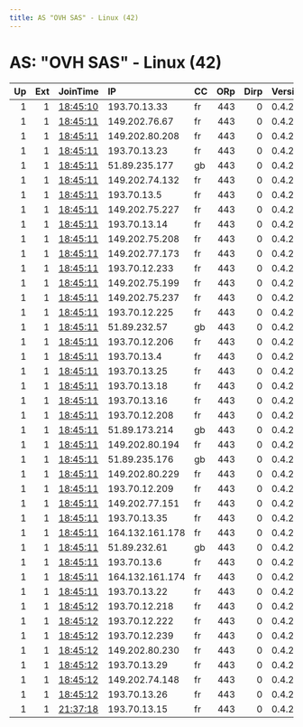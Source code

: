 ```yaml
---
title: AS "OVH SAS" - Linux (42)
---
```


# AS: "OVH SAS" - Linux (42)

|   Up |   Ext | JoinTime                                                                                            | IP              | CC   |   ORp |   Dirp | Version   | Contact                | Nickname   |   eFamMembers |
|-----:|------:|:----------------------------------------------------------------------------------------------------|:----------------|:-----|------:|-------:|:----------|:-----------------------|:-----------|--------------:|
|    1 |     1 | [18:45:10](https://metrics.torproject.org/rs.html#details/F1A36F0DA6DF0C0AB970E43E41D81863476A0D0C) | 193.70.13.33    | fr   |   443 |      0 | 0.4.2.7   | johntor336@hotmail.com | Unnamed    |            90 |
|    1 |     1 | [18:45:11](https://metrics.torproject.org/rs.html#details/1D76A0E5E18EC76040993817E5ECB8780A94D46B) | 149.202.76.67   | fr   |   443 |      0 | 0.4.2.7   | johntor336@hotmail.com | Unnamed    |            90 |
|    1 |     1 | [18:45:11](https://metrics.torproject.org/rs.html#details/2273CFA5B61B77E3B8BE458E4361C73273923D5D) | 149.202.80.208  | fr   |   443 |      0 | 0.4.2.7   | johntor336@hotmail.com | Unnamed    |            90 |
|    1 |     1 | [18:45:11](https://metrics.torproject.org/rs.html#details/2434F7E9DD52E3C834FC498F4C41C02B5A40AB34) | 193.70.13.23    | fr   |   443 |      0 | 0.4.2.7   | johntor336@hotmail.com | Unnamed    |            90 |
|    1 |     1 | [18:45:11](https://metrics.torproject.org/rs.html#details/24E258CC1A7D041B510C84B170333D1CEE82A344) | 51.89.235.177   | gb   |   443 |      0 | 0.4.2.7   | johntor336@hotmail.com | Unnamed    |            90 |
|    1 |     1 | [18:45:11](https://metrics.torproject.org/rs.html#details/295440DE0704410C51785977C7585EFFF37EDFA7) | 149.202.74.132  | fr   |   443 |      0 | 0.4.2.7   | johntor336@hotmail.com | Unnamed    |            90 |
|    1 |     1 | [18:45:11](https://metrics.torproject.org/rs.html#details/3C9FCA3378E35C9685CB4A660742DBB1B62EDB52) | 193.70.13.5     | fr   |   443 |      0 | 0.4.2.7   | johntor336@hotmail.com | Unnamed    |            90 |
|    1 |     1 | [18:45:11](https://metrics.torproject.org/rs.html#details/47633CC541DE1EC8C98940FABEC86798B552AB97) | 149.202.75.227  | fr   |   443 |      0 | 0.4.2.7   | johntor336@hotmail.com | Unnamed    |            90 |
|    1 |     1 | [18:45:11](https://metrics.torproject.org/rs.html#details/4AA73FCD5FCF6C3E238C80A8A3847B4EC57D66F4) | 193.70.13.14    | fr   |   443 |      0 | 0.4.2.7   | johntor336@hotmail.com | Unnamed    |            90 |
|    1 |     1 | [18:45:11](https://metrics.torproject.org/rs.html#details/5249C86D607856A6F2B400F6076B9B27AE045339) | 149.202.75.208  | fr   |   443 |      0 | 0.4.2.7   | johntor336@hotmail.com | Unnamed    |            90 |
|    1 |     1 | [18:45:11](https://metrics.torproject.org/rs.html#details/532FFD2DDC834B05BFED1906BC164C9F2524AF2D) | 149.202.77.173  | fr   |   443 |      0 | 0.4.2.7   | johntor336@hotmail.com | Unnamed    |            90 |
|    1 |     1 | [18:45:11](https://metrics.torproject.org/rs.html#details/537E4F22C4D4D73155A0D910FFF8F29204052BE2) | 193.70.12.233   | fr   |   443 |      0 | 0.4.2.7   | johntor336@hotmail.com | Unnamed    |            90 |
|    1 |     1 | [18:45:11](https://metrics.torproject.org/rs.html#details/55A05E4CF5E856BBAC057D9FC3BF4F91A970AB6B) | 149.202.75.199  | fr   |   443 |      0 | 0.4.2.7   | johntor336@hotmail.com | Unnamed    |            90 |
|    1 |     1 | [18:45:11](https://metrics.torproject.org/rs.html#details/5A44B1003E5F6B93CA54780D68849E994B35BE99) | 149.202.75.237  | fr   |   443 |      0 | 0.4.2.7   | johntor336@hotmail.com | Unnamed    |            90 |
|    1 |     1 | [18:45:11](https://metrics.torproject.org/rs.html#details/76B4119BADDF244A999F4248112BAE195EED156F) | 193.70.12.225   | fr   |   443 |      0 | 0.4.2.7   | johntor336@hotmail.com | Unnamed    |            90 |
|    1 |     1 | [18:45:11](https://metrics.torproject.org/rs.html#details/7A228A02BC78161A2275E46D2EA80A1F833411FA) | 51.89.232.57    | gb   |   443 |      0 | 0.4.2.7   | johntor336@hotmail.com | Unnamed    |            90 |
|    1 |     1 | [18:45:11](https://metrics.torproject.org/rs.html#details/7E0DE94C3C35611B422EB87679F2E3B5BA2D108F) | 193.70.12.206   | fr   |   443 |      0 | 0.4.2.7   | johntor336@hotmail.com | Unnamed    |            90 |
|    1 |     1 | [18:45:11](https://metrics.torproject.org/rs.html#details/843BBAA44BDBBF4871FD1E4830A516120B57A874) | 193.70.13.4     | fr   |   443 |      0 | 0.4.2.7   | johntor336@hotmail.com | Unnamed    |            90 |
|    1 |     1 | [18:45:11](https://metrics.torproject.org/rs.html#details/A1C8BAAF8ACE7A8A9095A27F469E8E4BCECC844C) | 193.70.13.25    | fr   |   443 |      0 | 0.4.2.7   | johntor336@hotmail.com | Unnamed    |            90 |
|    1 |     1 | [18:45:11](https://metrics.torproject.org/rs.html#details/C0912A43F26C1023D5D376FE066CD0537BB339BB) | 193.70.13.18    | fr   |   443 |      0 | 0.4.2.7   | johntor336@hotmail.com | Unnamed    |            90 |
|    1 |     1 | [18:45:11](https://metrics.torproject.org/rs.html#details/C0C08D3080CB666F4AFAB2B25F7237A89FA1F4C8) | 193.70.13.16    | fr   |   443 |      0 | 0.4.2.7   | johntor336@hotmail.com | Unnamed    |            90 |
|    1 |     1 | [18:45:11](https://metrics.torproject.org/rs.html#details/C20F98498952617487534A37A7D42DF7D3B186F1) | 193.70.12.208   | fr   |   443 |      0 | 0.4.2.7   | johntor336@hotmail.com | Unnamed    |            90 |
|    1 |     1 | [18:45:11](https://metrics.torproject.org/rs.html#details/C2A52F3CDB6B45E6798E09B844D2A391C9FE4058) | 51.89.173.214   | gb   |   443 |      0 | 0.4.2.7   | johntor336@hotmail.com | Unnamed    |            90 |
|    1 |     1 | [18:45:11](https://metrics.torproject.org/rs.html#details/C868608BB5331B858B175CC4813E4A405D8EC61E) | 149.202.80.194  | fr   |   443 |      0 | 0.4.2.7   | johntor336@hotmail.com | Unnamed    |            90 |
|    1 |     1 | [18:45:11](https://metrics.torproject.org/rs.html#details/CB6A718AC9F988EF3E4E58C9C87F56F89DD65F8D) | 51.89.235.176   | gb   |   443 |      0 | 0.4.2.7   | johntor336@hotmail.com | Unnamed    |            90 |
|    1 |     1 | [18:45:11](https://metrics.torproject.org/rs.html#details/D49677C4E0A5E8C0E6C6F2DA060488BD53AE0B90) | 149.202.80.229  | fr   |   443 |      0 | 0.4.2.7   | johntor336@hotmail.com | Unnamed    |            90 |
|    1 |     1 | [18:45:11](https://metrics.torproject.org/rs.html#details/E2066052494B469BAB6D7EACCA239D5380615056) | 193.70.12.209   | fr   |   443 |      0 | 0.4.2.7   | johntor336@hotmail.com | Unnamed    |            90 |
|    1 |     1 | [18:45:11](https://metrics.torproject.org/rs.html#details/E4A9691F14A226D6571FB805E0E728B11C2853B7) | 149.202.77.151  | fr   |   443 |      0 | 0.4.2.7   | johntor336@hotmail.com | Unnamed    |            90 |
|    1 |     1 | [18:45:11](https://metrics.torproject.org/rs.html#details/E4E20A2BBABBC85EE4BAE4570923AAD95722F362) | 193.70.13.35    | fr   |   443 |      0 | 0.4.2.7   | johntor336@hotmail.com | Unnamed    |            90 |
|    1 |     1 | [18:45:11](https://metrics.torproject.org/rs.html#details/E64447A3026B56C8AA5F8EA8A15E2C425354D032) | 164.132.161.178 | fr   |   443 |      0 | 0.4.2.7   | johntor336@hotmail.com | Unnamed    |            90 |
|    1 |     1 | [18:45:11](https://metrics.torproject.org/rs.html#details/EB0DBCE8F34016EE7BDE11C63BE2593A8ABD1770) | 51.89.232.61    | gb   |   443 |      0 | 0.4.2.7   | johntor336@hotmail.com | Unnamed    |            90 |
|    1 |     1 | [18:45:11](https://metrics.torproject.org/rs.html#details/EB7D05752AC93D588E679081BE9EC2181AEEED35) | 193.70.13.6     | fr   |   443 |      0 | 0.4.2.7   | johntor336@hotmail.com | Unnamed    |            90 |
|    1 |     1 | [18:45:11](https://metrics.torproject.org/rs.html#details/F6ABC7702C83997440C70E8E47C8E43F7C06BF91) | 164.132.161.174 | fr   |   443 |      0 | 0.4.2.7   | johntor336@hotmail.com | Unnamed    |            90 |
|    1 |     1 | [18:45:11](https://metrics.torproject.org/rs.html#details/FA70ADD4E92C2FBEB607A0177067972EC1E82160) | 193.70.13.22    | fr   |   443 |      0 | 0.4.2.7   | johntor336@hotmail.com | Unnamed    |            90 |
|    1 |     1 | [18:45:12](https://metrics.torproject.org/rs.html#details/49860368D8582E8992E86B05BC21F3C1088B5062) | 193.70.12.218   | fr   |   443 |      0 | 0.4.2.7   | johntor336@hotmail.com | Unnamed    |            90 |
|    1 |     1 | [18:45:12](https://metrics.torproject.org/rs.html#details/4E035B0CABCEF5A9FD6E8879EFB744C7D3F0F3A4) | 193.70.12.222   | fr   |   443 |      0 | 0.4.2.7   | johntor336@hotmail.com | Unnamed    |            90 |
|    1 |     1 | [18:45:12](https://metrics.torproject.org/rs.html#details/5D102B63291E60B4E7DA54451FA20C9568812E9B) | 193.70.12.239   | fr   |   443 |      0 | 0.4.2.7   | johntor336@hotmail.com | Unnamed    |            90 |
|    1 |     1 | [18:45:12](https://metrics.torproject.org/rs.html#details/6CAE84EC4B3335F9FB0CAF767D572CD058E2F4C6) | 149.202.80.230  | fr   |   443 |      0 | 0.4.2.7   | johntor336@hotmail.com | Unnamed    |            90 |
|    1 |     1 | [18:45:12](https://metrics.torproject.org/rs.html#details/7EC42C80BFEC1D7C3A2DB8E31CBA9D5B9F714BF3) | 193.70.13.29    | fr   |   443 |      0 | 0.4.2.7   | johntor336@hotmail.com | Unnamed    |            90 |
|    1 |     1 | [18:45:12](https://metrics.torproject.org/rs.html#details/854CAC475F43FFD95F94E6E1E7CD61FFC7A190C0) | 149.202.74.148  | fr   |   443 |      0 | 0.4.2.7   | johntor336@hotmail.com | Unnamed    |            90 |
|    1 |     1 | [18:45:12](https://metrics.torproject.org/rs.html#details/E9ACF58A9462E2A0A7B88B8E0F1E6CC141689AE8) | 193.70.13.26    | fr   |   443 |      0 | 0.4.2.7   | johntor336@hotmail.com | Unnamed    |            90 |
|    1 |     1 | [21:37:18](https://metrics.torproject.org/rs.html#details/25D4C6FB6FF60A14CEB3A66D87BD3ACF78C8AF2D) | 193.70.13.15    | fr   |   443 |      0 | 0.4.2.7   | johntor336@hotmail.com | Unnamed    |            90 |
